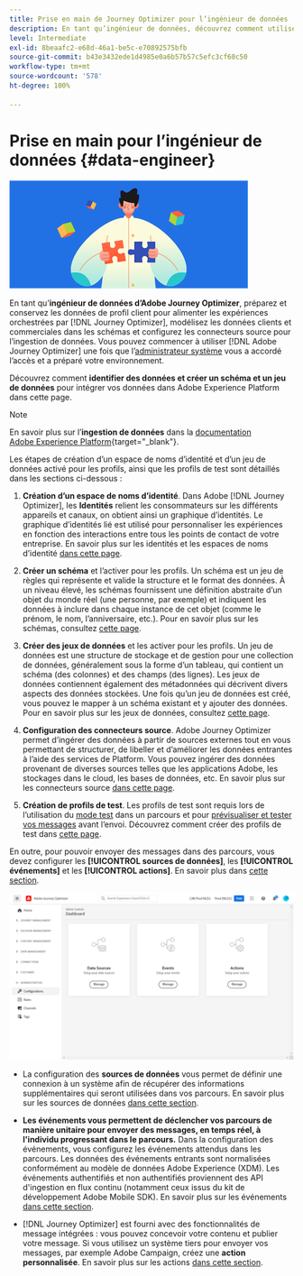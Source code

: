 ```yaml
---
title: Prise en main de Journey Optimizer pour l’ingénieur de données
description: En tant qu’ingénieur de données, découvrez comment utiliser Journey Optimizer
level: Intermediate
exl-id: 8beaafc2-e68d-46a1-be5c-e70892575bfb
source-git-commit: b43e3432ede1d4985e0a6b57b57c5efc3cf60c50
workflow-type: tm+mt
source-wordcount: '578'
ht-degree: 100%

---
```


# Prise en main pour l’ingénieur de données {#data-engineer}

![ingénieur de données](assets/do-not-localize/user-1.png)

En tant qu’**ingénieur de données d’Adobe Journey Optimizer**, préparez et conservez les données de profil client pour alimenter les expériences orchestrées par [!DNL Journey Optimizer], modélisez les données clients et commerciales dans les schémas et configurez les connecteurs source pour l’ingestion de données. Vous pouvez commencer à utiliser [!DNL Adobe Journey Optimizer] une fois que l’[administrateur système](administrator.md) vous a accordé l’accès et a préparé votre environnement. 


Découvrez comment **identifier des données et créer un schéma et un jeu de données** pour intégrer vos données dans Adobe Experience Platform dans cette page.

>[!NOTE]
>
>En savoir plus sur l’**ingestion de données** dans la [documentation Adobe Experience Platform](https://experienceleague.adobe.com/docs/experience-platform/ingestion/home.html?lang=fr){target=&quot;_blank&quot;}.

Les étapes de création d’un espace de noms d’identité et d’un jeu de données activé pour les profils, ainsi que les profils de test sont détaillés dans les sections ci-dessous :

1. **Création d’un espace de noms d’identité**. Dans Adobe [!DNL Journey Optimizer], les **Identités** relient les consommateurs sur les différents appareils et canaux, on obtient ainsi un graphique d’identités. Le graphique d’identités lié est utilisé pour personnaliser les expériences en fonction des interactions entre tous les points de contact de votre entreprise.  En savoir plus sur les identités et les espaces de noms d’identité [dans cette page](../get-started-identity.md).

1. **Créer un schéma** et l’activer pour les profils. Un schéma est un jeu de règles qui représente et valide la structure et le format des données. À un niveau élevé, les schémas fournissent une définition abstraite d’un objet du monde réel (une personne, par exemple) et indiquent les données à inclure dans chaque instance de cet objet (comme le prénom, le nom, l’anniversaire, etc.).  Pour en savoir plus sur les schémas, consultez [cette page](../get-started-schemas.md).

1. **Créer des jeux de données** et les activer pour les profils. Un jeu de données est une structure de stockage et de gestion pour une collection de données, généralement sous la forme d’un tableau, qui contient un schéma (des colonnes) et des champs (des lignes). Les jeux de données contiennent également des métadonnées qui décrivent divers aspects des données stockées. Une fois qu’un jeu de données est créé, vous pouvez le mapper à un schéma existant et y ajouter des données. Pour en savoir plus sur les jeux de données, consultez [cette page](../get-started-datasets.md).

1. **Configuration des connecteurs source**. Adobe Journey Optimizer permet d’ingérer des données à partir de sources externes tout en vous permettant de structurer, de libeller et d’améliorer les données entrantes à l’aide des services de Platform. Vous pouvez ingérer des données provenant de diverses sources telles que les applications Adobe, les stockages dans le cloud, les bases de données, etc. En savoir plus sur les connecteurs source [dans cette page](../get-started-sources.md).

1. **Création de profils de test**. Les profils de test sont requis lors de l’utilisation du [mode test](../../building-journeys/testing-the-journey.md) dans un parcours et pour [prévisualiser et tester vos messages](../../messages/preview.md) avant l’envoi. Découvrez comment créer des profils de test dans [cette page](../../building-journeys/creating-test-profiles.md). 


En outre, pour pouvoir envoyer des messages dans des parcours, vous devez configurer les **[!UICONTROL sources de données]**, les **[!UICONTROL événements]** et les **[!UICONTROL actions]**. En savoir plus dans [cette section](../../configuration/about-data-sources-events-actions.md).

![](../../assets/admin-menu.png)

* La configuration des **sources de données** vous permet de définir une connexion à un système afin de récupérer des informations supplémentaires qui seront utilisées dans vos parcours. En savoir plus sur les sources de données [dans cette section](../../datasource/about-data-sources.md).

* **Les événements vous permettent de déclencher vos parcours de manière unitaire pour envoyer des messages, en temps réel, à l&#39;individu progressant dans le parcours.** Dans la configuration des événements, vous configurez les événements attendus dans les parcours. Les données des événements entrants sont normalisées conformément au modèle de données Adobe Experience (XDM). Les événements authentifiés et non authentifiés proviennent des API d&#39;ingestion en flux continu (notamment ceux issus du kit de développement Adobe Mobile SDK). En savoir plus sur les événements [dans cette section](../../event/about-events.md).

* [!DNL Journey Optimizer] est fourni avec des fonctionnalités de message intégrées : vous pouvez concevoir votre contenu et publier votre message. Si vous utilisez un système tiers pour envoyer vos messages, par exemple Adobe Campaign, créez une **action personnalisée**. En savoir plus sur les actions [dans cette section](../../action/action.md).
